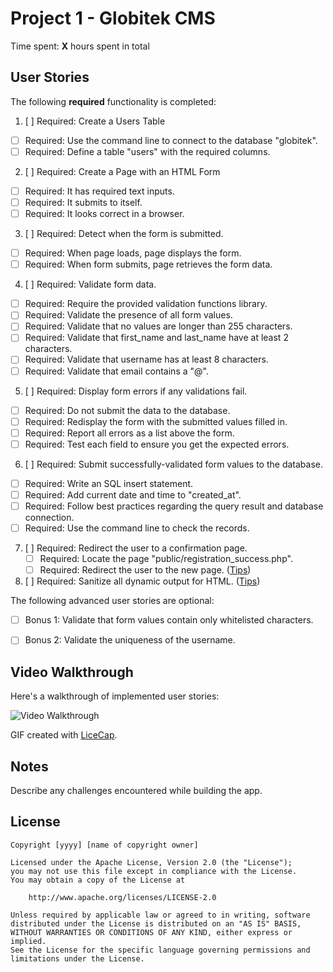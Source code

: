 # Project 1 - Globitek CMS

Time spent: **X** hours spent in total

## User Stories

The following **required** functionality is completed:

1. [ ]  Required: Create a Users Table
  * [ ]  Required: Use the command line to connect to the database "globitek".
  * [ ]  Required: Define a table "users" with the required columns.

2. [ ]  Required: Create a Page with an HTML Form
  * [ ]  Required: It has required text inputs.
  * [ ]  Required: It submits to itself.
  * [ ]  Required: It looks correct in a browser.
  
3. [ ]  Required: Detect when the form is submitted.
  * [ ]  Required: When page loads, page displays the form.
  * [ ]  Required: When form submits, page retrieves the form data.

4. [ ]  Required: Validate form data.
  * [ ]  Required: Require the provided validation functions library.
  * [ ]  Required: Validate the presence of all form values.
  * [ ]  Required: Validate that no values are longer than 255 characters.
  * [ ]  Required: Validate that first\_name and last\_name have at least 2 characters.
  * [ ]  Required: Validate that username has at least 8 characters.
  * [ ]  Required: Validate that email contains a "@".

5. [ ]  Required: Display form errors if any validations fail.
  * [ ]  Required: Do not submit the data to the database.
  * [ ]  Required: Redisplay the form with the submitted values filled in.
  * [ ]  Required: Report all errors as a list above the form.
  * [ ]  Required: Test each field to ensure you get the expected errors.

6. [ ]  Required: Submit successfully-validated form values to the database.
  * [ ]  Required: Write an SQL insert statement.
  * [ ]  Required: Add current date and time to "created\_at".
  * [ ]  Required: Follow best practices regarding the query result and database connection.
  * [ ]  Required: Use the command line to check the records.

7. [ ]  Required: Redirect the user to a confirmation page.
    * [ ]  Required: Locate the page "public/registration\_success.php".
    * [ ]  Required: Redirect the user to the new page. ([Tips](#!hints))

8. [ ]  Required: Sanitize all dynamic output for HTML. ([Tips](#!hints))


The following advanced user stories are optional:

* [ ]  Bonus 1: Validate that form values contain only whitelisted characters.

* [ ]  Bonus 2: Validate the uniqueness of the username.


## Video Walkthrough

Here's a walkthrough of implemented user stories:

<img src='http://i.imgur.com/link/to/your/gif/file.gif' title='Video Walkthrough' width='' alt='Video Walkthrough' />

GIF created with [LiceCap](http://www.cockos.com/licecap/).

## Notes

Describe any challenges encountered while building the app.

## License

    Copyright [yyyy] [name of copyright owner]

    Licensed under the Apache License, Version 2.0 (the "License");
    you may not use this file except in compliance with the License.
    You may obtain a copy of the License at

        http://www.apache.org/licenses/LICENSE-2.0

    Unless required by applicable law or agreed to in writing, software
    distributed under the License is distributed on an "AS IS" BASIS,
    WITHOUT WARRANTIES OR CONDITIONS OF ANY KIND, either express or implied.
    See the License for the specific language governing permissions and
    limitations under the License.
